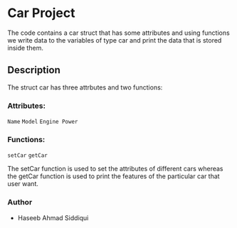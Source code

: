 # Car Project
The code contains a car struct that has some attributes and using functions we write data to the variables of type car and print the data that is stored inside them. 

## Description
The struct car has three attrbutes and two functions:
### Attributes:
`Name`
`Model`
`Engine Power`
    
### Functions:
`setCar`
`getCar`

The setCar function is used to set the attributes of different cars whereas the getCar function is used to print the features of the particular car that user want.

### Author 
- Haseeb Ahmad Siddiqui
 
